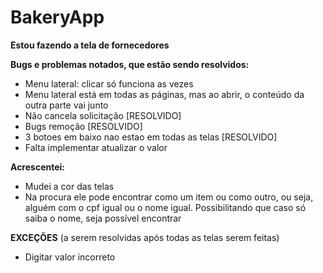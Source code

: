 # BakeryApp

**Estou fazendo a tela de fornecedores**

**Bugs e problemas notados, que estão sendo resolvidos:**
  - Menu lateral: clicar só funciona as vezes 
  - Menu lateral está em todas as páginas, mas ao abrir, o conteúdo da outra parte vai junto 
  - Não cancela solicitação [RESOLVIDO]
  - Bugs remoção [RESOLVIDO]
  - 3 botoes em baixo nao estao em todas as telas [RESOLVIDO]
  - Falta implementar atualizar o valor 
  
**Acrescentei:**
  - Mudei a cor das telas
  - Na procura ele pode encontrar como um item ou como outro, ou seja, alguém com o cpf igual ou o nome igual. Possibilitando que caso só saiba o nome, seja possível encontrar
  
**EXCEÇÕES**
(a serem resolvidas após todas as telas serem feitas)
  - Digitar valor incorreto 
